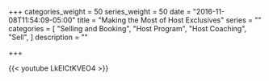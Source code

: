 +++
categories_weight = 50
series_weight = 50
date = "2016-11-08T11:54:09-05:00"
title = "Making the Most of Host Exclusives"
series = ""
categories = [
  "Selling and Booking",
  "Host Program",
  "Host Coaching",
  "Sell",
]
description = ""

+++

{{< youtube LkEICtKVEO4 >}}
